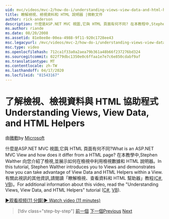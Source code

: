 ```yaml
---
uid: mvc/videos/mvc-2/how-do-i/understanding-views-view-data-and-html-helpers
title: 瞭解檢視、檢視資料和 HTML 說明器 |微軟文件
author: rick-anderson
description: 什麼是ASP.NET MVC 視圖,它與 HTML 頁面有何不同? 在本教程中,Stephen Walther 向您介紹了視圖,並演示了如何不能...
ms.author: riande
ms.date: 08/20/2008
ms.assetid: 81e8ee8e-00ea-4988-9f11-920c1728ee43
msc.legacyurl: /mvc/videos/mvc-2/how-do-i/understanding-views-view-data-and-html-helpers
msc.type: video
ms.openlocfilehash: 712ca1f33a0a2aea79b361a48b66f237276bd324
ms.sourcegitcommit: 022f79dbc1350e0c6ffaa1e7e7c6e850cdabf9af
ms.translationtype: MT
ms.contentlocale: zh-TW
ms.lasthandoff: 04/17/2020
ms.locfileid: "81543167"
---
```

# <a name="understanding-views-view-data-and-html-helpers"></a><span data-ttu-id="52219-104">了解檢視、檢視資料與 HTML 協助程式</span><span class="sxs-lookup"><span data-stu-id="52219-104">Understanding Views, View Data, and HTML Helpers</span></span>

<span data-ttu-id="52219-105">由[微軟](https://github.com/microsoft)</span><span class="sxs-lookup"><span data-stu-id="52219-105">by [Microsoft](https://github.com/microsoft)</span></span>

<span data-ttu-id="52219-106">什麼是ASP.NET MVC 視圖,它與 HTML 頁面有何不同?</span><span class="sxs-lookup"><span data-stu-id="52219-106">What is an ASP.NET MVC View and how does it differ from a HTML page?</span></span> <span data-ttu-id="52219-107">在本教學中,Stephen Walther 向您介紹了檢視,並展示如何在檢視中利用檢視數據和 HTML 說明器。</span><span class="sxs-lookup"><span data-stu-id="52219-107">In this tutorial, Stephen Walther introduces you to Views and demonstrates how you can take advantage of View Data and HTML Helpers within a View.</span></span> <span data-ttu-id="52219-108">有關此視訊的其他資訊,請閱讀「瞭解檢視、查看資料和 HTML 幫助器」教程[(C#](../../../overview/older-versions-1/views/asp-net-mvc-views-overview-cs.md), [VB](../../../overview/older-versions-1/views/asp-net-mvc-views-overview-vb.md))。</span><span class="sxs-lookup"><span data-stu-id="52219-108">For additional information about this video, read the "Understanding Views, View Data, and HTML Helpers" tutorial ([C#](../../../overview/older-versions-1/views/asp-net-mvc-views-overview-cs.md), [VB](../../../overview/older-versions-1/views/asp-net-mvc-views-overview-vb.md)).</span></span>

[<span data-ttu-id="52219-109">&#9654;观看视频(11 分鐘)</span><span class="sxs-lookup"><span data-stu-id="52219-109">&#9654; Watch video (11 minutes)</span></span>](https://channel9.msdn.com/Blogs/ASP-NET-Site-Videos/understanding-views-view-data-and-html-helpers)

> [!div class="step-by-step"]
> <span data-ttu-id="52219-110">[前一個](understanding-controllers-controller-actions-and-action-results.md)
> [下一個](an-introduction-to-url-routing.md)</span><span class="sxs-lookup"><span data-stu-id="52219-110">[Previous](understanding-controllers-controller-actions-and-action-results.md)
[Next](an-introduction-to-url-routing.md)</span></span>
